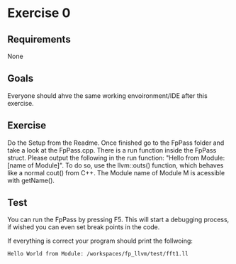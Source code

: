 # Exercise 0

## Requirements

None

## Goals
Everyone should ahve the same working envoironment/IDE after this exercise.

## Exercise

Do the Setup from the Readme.
Once finished go to the FpPass folder and take a look at the FpPass.cpp.
There is a run function inside the FpPass struct. Please output the following in the run function: "Hello from Module: [name of Module]". To do so, use the llvm::outs() function, which behaves like a normal cout() from C++. The Module name of Module M is acessible with getName().

## Test
You can run the FpPass by pressing F5.
This will start a debugging process, if wished you can even set break points in the code.

If everything is correct your program should print the follwoing:
```
Hello World from Module: /workspaces/fp_llvm/test/fft1.ll
```

